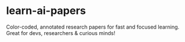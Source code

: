 # learn-ai-papers
Color-coded, annotated research papers for fast and focused learning. Great for devs, researchers &amp; curious minds!
